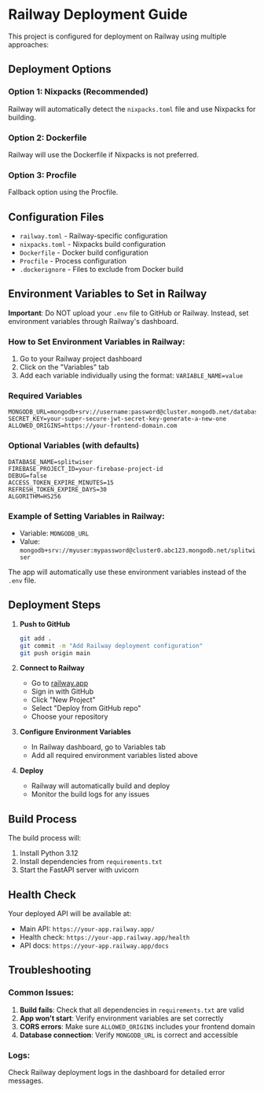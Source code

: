 # Railway Deployment Guide

This project is configured for deployment on Railway using multiple approaches:

## Deployment Options

### Option 1: Nixpacks (Recommended)
Railway will automatically detect the `nixpacks.toml` file and use Nixpacks for building.

### Option 2: Dockerfile
Railway will use the Dockerfile if Nixpacks is not preferred.

### Option 3: Procfile
Fallback option using the Procfile.

## Configuration Files

- `railway.toml` - Railway-specific configuration
- `nixpacks.toml` - Nixpacks build configuration  
- `Dockerfile` - Docker build configuration
- `Procfile` - Process configuration
- `.dockerignore` - Files to exclude from Docker build

## Environment Variables to Set in Railway

**Important**: Do NOT upload your `.env` file to GitHub or Railway. Instead, set environment variables through Railway's dashboard.

### How to Set Environment Variables in Railway:
1. Go to your Railway project dashboard
2. Click on the "Variables" tab
3. Add each variable individually using the format: `VARIABLE_NAME=value`

### Required Variables
```
MONGODB_URL=mongodb+srv://username:password@cluster.mongodb.net/database
SECRET_KEY=your-super-secure-jwt-secret-key-generate-a-new-one
ALLOWED_ORIGINS=https://your-frontend-domain.com
```

### Optional Variables (with defaults)
```
DATABASE_NAME=splitwiser
FIREBASE_PROJECT_ID=your-firebase-project-id
DEBUG=false
ACCESS_TOKEN_EXPIRE_MINUTES=15
REFRESH_TOKEN_EXPIRE_DAYS=30
ALGORITHM=HS256
```

### Example of Setting Variables in Railway:
- Variable: `MONGODB_URL`
- Value: `mongodb+srv://myuser:mypassword@cluster0.abc123.mongodb.net/splitwiser`

The app will automatically use these environment variables instead of the `.env` file.

## Deployment Steps

1. **Push to GitHub**
   ```bash
   git add .
   git commit -m "Add Railway deployment configuration"
   git push origin main
   ```

2. **Connect to Railway**
   - Go to [railway.app](https://railway.app)
   - Sign in with GitHub
   - Click "New Project"
   - Select "Deploy from GitHub repo"
   - Choose your repository

3. **Configure Environment Variables**
   - In Railway dashboard, go to Variables tab
   - Add all required environment variables listed above

4. **Deploy**
   - Railway will automatically build and deploy
   - Monitor the build logs for any issues

## Build Process

The build process will:
1. Install Python 3.12
2. Install dependencies from `requirements.txt`
3. Start the FastAPI server with uvicorn

## Health Check

Your deployed API will be available at:
- Main API: `https://your-app.railway.app/`
- Health check: `https://your-app.railway.app/health`
- API docs: `https://your-app.railway.app/docs`

## Troubleshooting

### Common Issues:
1. **Build fails**: Check that all dependencies in `requirements.txt` are valid
2. **App won't start**: Verify environment variables are set correctly
3. **CORS errors**: Make sure `ALLOWED_ORIGINS` includes your frontend domain
4. **Database connection**: Verify `MONGODB_URL` is correct and accessible

### Logs:
Check Railway deployment logs in the dashboard for detailed error messages.
